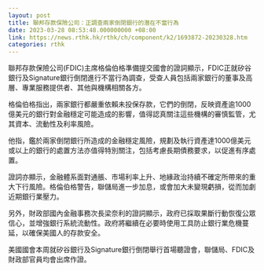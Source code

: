 ```yaml
---
layout: post
title: 聯邦存款保險公司：正調查兩家倒閉銀行的潛在不當行為
date: 2023-03-28 08:53:48.000000000 +08:00
link: https://news.rthk.hk/rthk/ch/component/k2/1693872-20230328.htm
categories: rthk
---
```


聯邦存款保險公司(FDIC)主席格倫伯格準備提交國會的證詞顯示，FDIC正就矽谷銀行及Signature銀行倒閉進行不當行為調查，受查人員包括兩家銀行的董事及高層、專業服務提供者、其他與機構相關各方。

格倫伯格指出，兩家銀行都嚴重依賴未投保存款，它們的倒閉，反映資產逾1000億美元的銀行對金融穩定可能造成的影響，值得認真關注這些機構的審慎監管，尤其資本、流動性及利率風險。

他指，鑑於兩家倒閉銀行所造成的金融穩定風險，規劃及執行資產達1000億美元或以上的銀行的處置方法亦值得特別關注，包括考慮長期債務要求，以促進有序處置。

證詞亦顯示，金融體系面對通脹、市場利率上升、地緣政治持續不確定所帶來的重大下行風險。格倫伯格警告，聯儲局進一步加息，或會加大未變現虧損，從而加劇近期銀行業壓力。

另外，財政部國內金融事務次長梁奈利的證詞顯示，政府已採取果斷行動恢復公眾信心，並增強銀行系統流動性。政府將繼續在必要時使用工具防止銀行業危機蔓延，以確保美國人的存款安全。

美國國會本周就矽谷銀行及Signature銀行倒閉舉行首場聽證會，聯儲局、FDIC及財政部官員均會出席作證。
